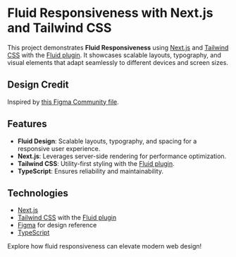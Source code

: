 # Fluid Responsiveness with Next.js and Tailwind CSS

This project demonstrates **Fluid Responsiveness** using [Next.js](https://nextjs.org/) and [Tailwind CSS](https://tailwindcss.com/) with the [Fluid plugin](https://fluid.tw). It showcases scalable layouts, typography, and visual elements that adapt seamlessly to different devices and screen sizes.

## Design Credit

Inspired by [this Figma Community file](https://www.figma.com/community/file/1230604708032389430).

## Features

-   **Fluid Design**: Scalable layouts, typography, and spacing for a responsive user experience.
-   **Next.js**: Leverages server-side rendering for performance optimization.
-   **Tailwind CSS**: Utility-first styling with the [Fluid plugin](https://fluid.tw).
-   **TypeScript**: Ensures reliability and maintainability.

## Technologies

-   [Next.js](https://nextjs.org/)
-   [Tailwind CSS](https://tailwindcss.com/) with the [Fluid plugin](https://fluid.tw)
-   [Figma](https://www.figma.com/) for design reference
-   [TypeScript](https://www.typescriptlang.org/)

Explore how fluid responsiveness can elevate modern web design!
